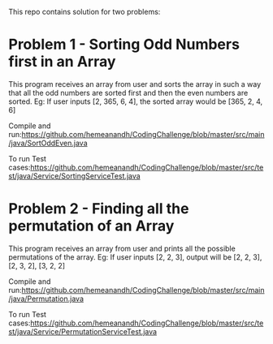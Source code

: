 This repo contains solution for two problems:

# Problem 1 - Sorting Odd Numbers first in an Array
This program receives an array from user and sorts the array in such a way that all the odd numbers are sorted first and then the even numbers are sorted.
Eg: If user inputs [2, 365, 6, 4], the sorted array would be [365, 2, 4, 6]

Compile and run:https://github.com/hemeanandh/CodingChallenge/blob/master/src/main/java/SortOddEven.java

To run Test cases:https://github.com/hemeanandh/CodingChallenge/blob/master/src/test/java/Service/SortingServiceTest.java

# Problem 2 - Finding all the permutation of an Array
This program receives an array from user and prints all the possible permutations of the array.
Eg: If user inputs [2, 2, 3], output will be [2, 2, 3], [2, 3, 2], [3, 2, 2]

Compile and run:https://github.com/hemeanandh/CodingChallenge/blob/master/src/main/java/Permutation.java

To run Test cases:https://github.com/hemeanandh/CodingChallenge/blob/master/src/test/java/Service/PermutationServiceTest.java
